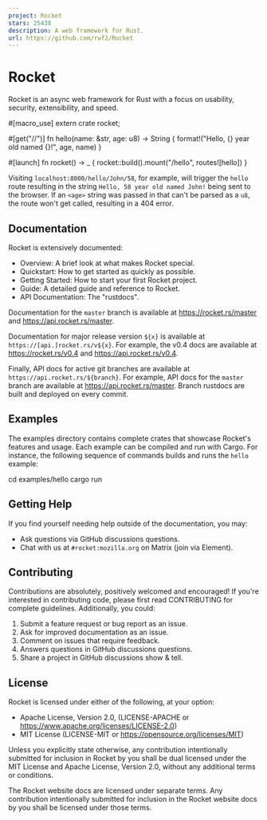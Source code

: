 ```yaml
---
project: Rocket
stars: 25438
description: A web framework for Rust.
url: https://github.com/rwf2/Rocket
---
```


Rocket
======

Rocket is an async web framework for Rust with a focus on usability, security, extensibility, and speed.

#\[macro\_use\] extern crate rocket;

#\[get("/<name>/<age>")\]
fn hello(name: &str, age: u8) -> String {
    format!("Hello, {} year old named {}!", age, name)
}

#\[launch\]
fn rocket() -> \_ {
    rocket::build().mount("/hello", routes!\[hello\])
}

Visiting `localhost:8000/hello/John/58`, for example, will trigger the `hello` route resulting in the string `Hello, 58 year old named John!` being sent to the browser. If an `<age>` string was passed in that can't be parsed as a `u8`, the route won't get called, resulting in a 404 error.

Documentation
-------------

Rocket is extensively documented:

-   Overview: A brief look at what makes Rocket special.
-   Quickstart: How to get started as quickly as possible.
-   Getting Started: How to start your first Rocket project.
-   Guide: A detailed guide and reference to Rocket.
-   API Documentation: The "rustdocs".

Documentation for the `master` branch is available at https://rocket.rs/master and https://api.rocket.rs/master.

Documentation for major release version `${x}` is available at `https://[api.]rocket.rs/v${x}`. For example, the v0.4 docs are available at https://rocket.rs/v0.4 and https://api.rocket.rs/v0.4.

Finally, API docs for active git branches are available at `https://api.rocket.rs/${branch}`. For example, API docs for the `master` branch are available at https://api.rocket.rs/master. Branch rustdocs are built and deployed on every commit.

Examples
--------

The examples directory contains complete crates that showcase Rocket's features and usage. Each example can be compiled and run with Cargo. For instance, the following sequence of commands builds and runs the `hello` example:

cd examples/hello
cargo run

Getting Help
------------

If you find yourself needing help outside of the documentation, you may:

-   Ask questions via GitHub discussions questions.
-   Chat with us at `#rocket:mozilla.org` on Matrix (join via Element).

Contributing
------------

Contributions are absolutely, positively welcomed and encouraged! If you're interested in contributing code, please first read CONTRIBUTING for complete guidelines. Additionally, you could:

1.  Submit a feature request or bug report as an issue.
2.  Ask for improved documentation as an issue.
3.  Comment on issues that require feedback.
4.  Answers questions in GitHub discussions questions.
5.  Share a project in GitHub discussions show & tell.

License
-------

Rocket is licensed under either of the following, at your option:

-   Apache License, Version 2.0, (LICENSE-APACHE or https://www.apache.org/licenses/LICENSE-2.0)
-   MIT License (LICENSE-MIT or https://opensource.org/licenses/MIT)

Unless you explicitly state otherwise, any contribution intentionally submitted for inclusion in Rocket by you shall be dual licensed under the MIT License and Apache License, Version 2.0, without any additional terms or conditions.

The Rocket website docs are licensed under separate terms. Any contribution intentionally submitted for inclusion in the Rocket website docs by you shall be licensed under those terms.
